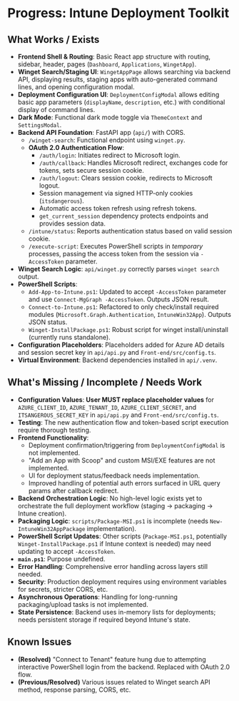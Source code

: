 # Progress: Intune Deployment Toolkit

## What Works / Exists

*   **Frontend Shell & Routing**: Basic React app structure with routing, sidebar, header, pages (`Dashboard`, `Applications`, `WingetApp`).
*   **Winget Search/Staging UI**: `WingetAppPage` allows searching via backend API, displaying results, staging apps with auto-generated command lines, and opening configuration modal.
*   **Deployment Configuration UI**: `DeploymentConfigModal` allows editing basic app parameters (`displayName`, `description`, etc.) with conditional display of command lines.
*   **Dark Mode**: Functional dark mode toggle via `ThemeContext` and `SettingsModal`.
*   **Backend API Foundation**: FastAPI app (`api/`) with CORS.
    *   `/winget-search`: Functional endpoint using `winget.py`.
    *   **OAuth 2.0 Authentication Flow**:
        *   `/auth/login`: Initiates redirect to Microsoft login.
        *   `/auth/callback`: Handles Microsoft redirect, exchanges code for tokens, sets secure session cookie.
        *   `/auth/logout`: Clears session cookie, redirects to Microsoft logout.
        *   Session management via signed HTTP-only cookies (`itsdangerous`).
        *   Automatic access token refresh using refresh tokens.
        *   `get_current_session` dependency protects endpoints and provides session data.
    *   `/intune/status`: Reports authentication status based on valid session cookie.
    *   `/execute-script`: Executes PowerShell scripts in *temporary* processes, passing the access token from the session via `-AccessToken` parameter.
*   **Winget Search Logic**: `api/winget.py` correctly parses `winget search` output.
*   **PowerShell Scripts**:
    *   `Add-App-to-Intune.ps1`: Updated to accept `-AccessToken` parameter and use `Connect-MgGraph -AccessToken`. Outputs JSON result.
    *   `Connect-to-Intune.ps1`: Refactored to only check/install required modules (`Microsoft.Graph.Authentication`, `IntuneWin32App`). Outputs JSON status.
    *   `Winget-InstallPackage.ps1`: Robust script for winget install/uninstall (currently runs standalone).
*   **Configuration Placeholders**: Placeholders added for Azure AD details and session secret key in `api/api.py` and `Front-end/src/config.ts`.
*   **Virtual Environment**: Backend dependencies installed in `api/.venv`.

## What's Missing / Incomplete / Needs Work

*   **Configuration Values**: **User MUST replace placeholder values** for `AZURE_CLIENT_ID`, `AZURE_TENANT_ID`, `AZURE_CLIENT_SECRET`, and `ITSANGEROUS_SECRET_KEY` in `api/api.py` and `Front-end/src/config.ts`.
*   **Testing**: The new authentication flow and token-based script execution require thorough testing.
*   **Frontend Functionality**:
    *   Deployment confirmation/triggering from `DeploymentConfigModal` is not implemented.
    *   "Add an App with Scoop" and custom MSI/EXE features are not implemented.
    *   UI for deployment status/feedback needs implementation.
    *   Improved handling of potential auth errors surfaced in URL query params after callback redirect.
*   **Backend Orchestration Logic**: No high-level logic exists yet to orchestrate the full deployment workflow (staging -> packaging -> Intune creation).
*   **Packaging Logic**: `scripts/Package-MSI.ps1` is incomplete (needs `New-IntuneWin32AppPackage` implementation).
*   **PowerShell Script Updates**: Other scripts (`Package-MSI.ps1`, potentially `Winget-InstallPackage.ps1` if Intune context is needed) may need updating to accept `-AccessToken`.
*   **`main.ps1`**: Purpose undefined.
*   **Error Handling**: Comprehensive error handling across layers still needed.
*   **Security**: Production deployment requires using environment variables for secrets, stricter CORS, etc.
*   **Asynchronous Operations**: Handling for long-running packaging/upload tasks is not implemented.
*   **State Persistence**: Backend uses in-memory lists for deployments; needs persistent storage if required beyond Intune's state.

## Known Issues
*   **(Resolved)** "Connect to Tenant" feature hung due to attempting interactive PowerShell login from the backend. Replaced with OAuth 2.0 flow.
*   **(Previous/Resolved)** Various issues related to Winget search API method, response parsing, CORS, etc.
